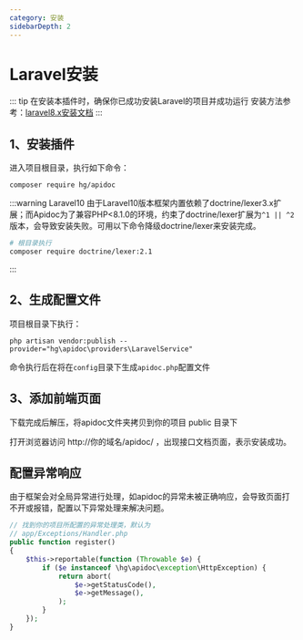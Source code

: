 ```yaml
---
category: 安装
sidebarDepth: 2
---
```


<script setup lang="ts">
import DownloadFe from "@DownloadFe";
</script>

# Laravel安装

::: tip 在安装本插件时，确保你已成功安装Laravel的项目并成功运行
安装方法参考：[laravel8.x安装文档](https://laravel.com/docs/8.x/installation)
:::



## 1、安装插件
进入项目根目录，执行如下命令：
```
composer require hg/apidoc
```

:::warning Laravel10
由于Laravel10版本框架内置依赖了doctrine/lexer3.x扩展；而Apidoc为了兼容PHP<8.1.0的环境，约束了doctrine/lexer扩展为`^1 || ^2`版本，会导致安装失败。可用以下命令降级doctrine/lexer来安装完成。

```sh
# 根目录执行
composer require doctrine/lexer:2.1
```
:::


## 2、生成配置文件
项目根目录下执行：
```
php artisan vendor:publish --provider="hg\apidoc\providers\LaravelService"
```
命令执行后在将在`config`目录下生成`apidoc.php`配置文件

## 3、添加前端页面

<ClientOnly>
<DownloadFe ></DownloadFe>
</ClientOnly>


下载完成后解压，将apidoc文件夹拷贝到你的项目 public 目录下

打开浏览器访问   http://你的域名/apidoc/ ，出现接口文档页面，表示安装成功。


## 配置异常响应

由于框架会对全局异常进行处理，如apidoc的异常未被正确响应，会导致页面打不开或报错，配置以下异常处理来解决问题。

```php
// 找到你的项目所配置的异常处理类，默认为
// app/Exceptions/Handler.php
public function register()
{
    $this->reportable(function (Throwable $e) {
        if ($e instanceof \hg\apidoc\exception\HttpException) {
            return abort(
                $e->getStatusCode(),
                $e->getMessage(),
            );
        }
    });
}
```